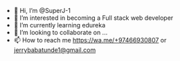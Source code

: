 - 👋 Hi, I’m @SuperJ-1
- 👀 I’m interested in becoming a Full stack web developer
- 🌱 I’m currently learning edureka
- 💞️ I’m looking to collaborate on ...
- 📫 How to reach me https://wa.me/+97466930807 or jerrybabatunde1@gmail.com

<!---
SuperJ-1/SuperJ-1 is a ✨ special ✨ repository because its `README.md` (this file) appears on your GitHub profile.
You can click the Preview link to take a look at your changes.
--->

